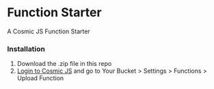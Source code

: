 # Function Starter
A Cosmic JS Function Starter

### Installation
1. Download the .zip file in this repo
2. [Login to Cosmic JS](https://cosmicjs.com) and go to Your Bucket > Settings > Functions > Upload Function
